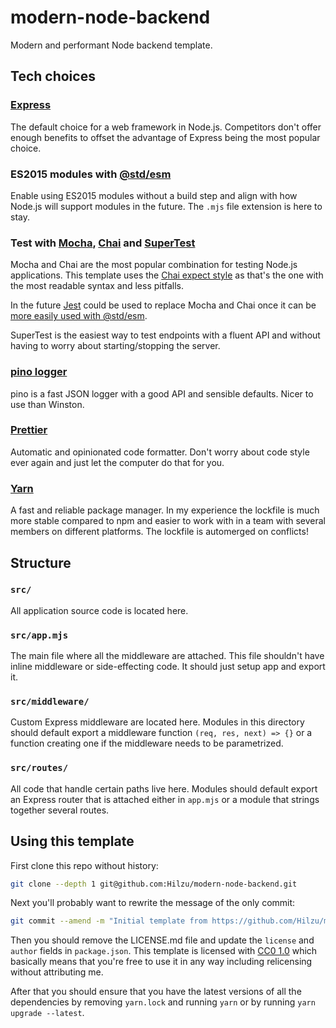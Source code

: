 # modern-node-backend

Modern and performant Node backend template.

## Tech choices

### [Express][express]

The default choice for a web framework in Node.js. Competitors don't offer
enough benefits to offset the advantage of Express being the most popular
choice.

### ES2015 modules with [@std/esm][esm]

Enable using ES2015 modules without a build step and align with how Node.js will
support modules in the future. The `.mjs` file extension is here to stay.

### Test with [Mocha][mocha], [Chai][chai] and [SuperTest][supertest]

Mocha and Chai are the most popular combination for testing Node.js
applications. This template uses the [Chai expect style][chai-expect] as that's
the one with the most readable syntax and less pitfalls.

In the future [Jest][jest] could be used to replace Mocha and Chai once it can
be [more easily used with @std/esm][jest-esm].

SuperTest is the easiest way to test endpoints with a fluent API and without
having to worry about starting/stopping the server.

### [pino logger][pino]

pino is a fast JSON logger with a good API and sensible defaults. Nicer to use
than Winston.

### [Prettier][prettier]

Automatic and opinionated code formatter. Don't worry about code style ever
again and just let the computer do that for you.

### [Yarn][yarn]

A fast and reliable package manager. In my experience the lockfile is much
more stable compared to npm and easier to work with in a team with several
members on different platforms. The lockfile is automerged on conflicts!

## Structure

### `src/`

All application source code is located here.

### `src/app.mjs`

The main file where all the middleware are attached. This file shouldn't have
inline middleware or side-effecting code. It should just setup app and export
it.

### `src/middleware/`

Custom Express middleware are located here. Modules in this directory should
default export a middleware function `(req, res, next) => {}` or a function
creating one if the middleware needs to be parametrized.

### `src/routes/`

All code that handle certain paths live here. Modules should default export an
Express router that is attached either in `app.mjs` or a module that strings
together several routes.

## Using this template

First clone this repo without history:

```bash
git clone --depth 1 git@github.com:Hilzu/modern-node-backend.git
```

Next you'll probably want to rewrite the message of the only commit:

```bash
git commit --amend -m "Initial template from https://github.com/Hilzu/modern-node-backend"
```

Then you should remove the LICENSE.md file and update the `license` and `author`
fields in `package.json`. This template is licensed with [CC0 1.0][cc0] which
basically means that you're free to use it in any way including relicensing
without attributing me.

After that you should ensure that you have the latest versions of all the 
dependencies by removing `yarn.lock` and running `yarn` or by running
`yarn upgrade --latest`.

[cc0]: https://creativecommons.org/publicdomain/zero/1.0/
[esm]: https://github.com/standard-things/esm
[express]: https://expressjs.com/
[mocha]: https://mochajs.org/
[chai]: http://chaijs.com/
[supertest]: https://github.com/visionmedia/supertest
[chai-expect]: http://chaijs.com/guide/styles/#expect
[jest]: https://facebook.github.io/jest/
[jest-esm]: https://github.com/facebook/jest/issues/4842
[pino]: https://getpino.io/
[prettier]: https://prettier.io/
[yarn]: https://yarnpkg.com/
